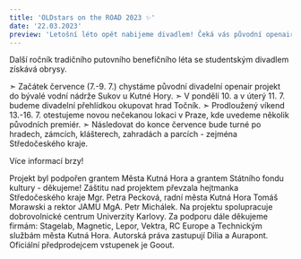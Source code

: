 ```yaml
---
title: 'OLDstars on the ROAD 2023 ✨'
date: '22.03.2023'
preview: 'Letošní léto opět nabijeme divadlem! Čeká vás původní openair projekt v bývalé nádrži, hrad Točník, nová pražská lokace i dvoutýdenní turné!'
--- 
```

Další ročník tradičního putovního benefičního léta se studentským divadlem získává obrysy. 

➣ Začátek července (7.-9. 7.) chystáme původní divadelní openair projekt do bývalé vodní nádrže Sukov u Kutné Hory. 
➣ V pondělí 10. a v úterý 11. 7. budeme divadelní přehlídkou okupovat hrad Točník. 
➣ Prodloužený víkend 13.-16. 7. otestujeme novou nečekanou lokaci v Praze, kde uvedeme několik původních premiér. 
➣ Následovat do konce července bude turné po hradech, zámcích, klášterech, zahradách a parcích - zejména Středočeského kraje.


Více informací brzy!

Projekt byl podpořen grantem Města Kutná Hora a grantem Státního fondu kultury - děkujeme! Záštitu nad projektem převzala hejtmanka Středočeského kraje Mgr. Petra Pecková, radní města Kutná Hora Tomáš Morawski a rektor JAMU  MgA. Petr Michálek. Na projektu spolupracuje dobrovolnické centrum Univerzity Karlovy. Za podporu dále děkujeme firmám: Stagelab, Magnetic, Lepor, Vektra, RC Europe a Technickým službám města Kutná Hora. Autorská práva zastupují Dilia a Aurapont. Oficiální  předprodejcem vstupenek je Goout.
